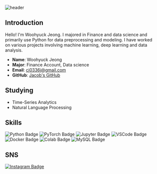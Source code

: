 ![header](https://capsule-render.vercel.app/api?type=transparent&color=timeAuto&height=300&section=header&text=Welcome&desc=Jacob`s%20Github%20Profile&fontSize=90&descSize=20&descAlign=70&descAlignY=70)

## Introduction

Hello! I'm Woohyuck Jeong. I majored in Finance and data science and primarily use Python for data preprocessing and modeling. 
I have worked on various projects involving machine learning, deep learning and data analysis.

- **Name**: Woohyuck Jeong
- **Major**: Finance Account, Data science
- **Email**: cj0336j@gmail.com
- **GitHub**: [Jacob's GitHub](https://github.com/Jacob-9909/Jacob_hub)

## Studying
- Time-Series Analytics
- Natural Language Processing

## Skills
![Python Badge](https://img.shields.io/badge/Python-3776AB?style=flat-square&logo=Python&logoColor=white)
![PyTorch Badge](https://img.shields.io/badge/PyTorch-EE4C2C?style=flat-square&logo=PyTorch&logoColor=white)
![Jupyter Badge](https://img.shields.io/badge/Jupyter-F37626?style=flat-square&logo=Jupyter&logoColor=white)
![VSCode Badge](https://img.shields.io/badge/VSCode-007ACC?style=flat-square&logo=VisualStudioCode&logoColor=white)
![Docker Badge](https://img.shields.io/badge/Docker-2496ED?style=flat-square&logo=Docker&logoColor=white)
![Colab Badge](https://img.shields.io/badge/Colab-F9AB00?style=flat-square&logo=Google%20Colab&logoColor=white)
![MySQL Badge](https://img.shields.io/badge/MySQL-4479A1?style=flat-square&logo=MySQL&logoColor=white)

## SNS
[![Instagram Badge](https://img.shields.io/badge/Instagram-E4405F?style=flat-square&logo=Instagram&logoColor=white)](https://www.instagram.com/hyuck__woo/)
